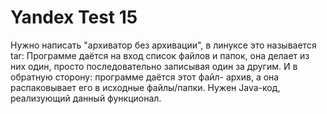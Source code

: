 # Yandex Test 15
Нужно написать "архиватор без архивации", в линуксе это называется tar:
Программе даётся на вход список файлов и папок, она делает из них один, просто
последовательно записывая один за другим. И в обратную сторону: программе даётся этот файл-
архив, а она распаковывает его в исходные файлы/папки.
Нужен Java-код, реализующий данный функционал.
